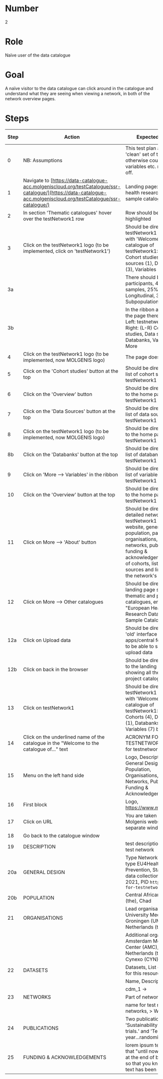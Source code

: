 # Number

2

# Role

Naïve user of the data catalogue

# Goal

A naïve visitor to the data catalogue can click around in the catalogue and understand what they are seeing when viewing a network, in both of the network overview pages.

# Steps

| Step | Action | Expected result | Github bug/issue | Playwright test |
| ---- | ------ | --------------- | ----------------- | -----------------|
| 0 | NB: Assumptions | This test plan assumes a 'clean' set of test data, otherwise counts for variables etc. might be off. | | |
| 1 | Navigate to [https://data-catalogue-acc.molgeniscloud.org/testCatalogue/ssr-catalogue/](https://data-catalogue-acc.molgeniscloud.org/testCatalogue/ssr-catalogue/) | Landing page: European health research data and sample catalogue| | |
| 2 | In section 'Thematic catalogues' hover over the testNetwork1 row | Row should be highlighted | | |
| 3 | Click on the testNetwork1 logo (to be implemented, click on 'testNetwork1') | Should be directed to the testNetwork1 home page with 'Welcome to the catalogue of testNetwork1: [etc]', and Cohort studies (4), Data sources (1), Databanks (3), Variables (7) buttons | [#3512](https://github.com/molgenis/molgenis-emx2/issues/3512) | |
| 3a | | There should be 3.700 participants, 498 samples, 25% Longitudinal, 3 Subpopulations given. | | |
| 3b | | In the ribbon at the top of the page there should be: Left: testnetwerk1 logo, Right: (L-R) Cohort studies, Data sources, Databanks, Variables, More | | |
| 4 | Click on the testNetwork1 logo (to be implemented, now MOLGENIS logo) | The page doesn't change | | |
| 5 | Click on the 'Cohort studies' button at the top | Should be directed to the list of cohort studies for testNetwork1 | | |
| 6 | Click on the 'Overview' button| Should be directed back to the home page for testNetwork1 | | |
| 7 | Click on the 'Data Sources' button at the top | Should be directed to the list of data sources for testNetwork1 | | |
| 8 | Click on the testNetwork1 logo (to be implemented, now MOLGENIS logo) | Should be directed back to the home page for testNetwork1 | | |
| 8b | Click on the 'Databanks' button at the top | Should be directed to the list of databanks for testNetwork1 | | |
| 9 | Click on 'More --> Variables' in the ribbon | Should be directed to the list of variables for testNetwork1 | | |
| 10 | Click on the 'Overview' button at the top | Should be directed back to the home page for testNetwork1 | | |
| 11 | Click on More --> 'About' button | Should be directed to the detailed network page for testNetwork1 with logo, website, general design, population, partner organisations, datasets, networks, publications, funding & acknowledgements, list of cohorts, list of data sources and link to view the network's variables | | |
| 12 | Click on More --> Other catalogues | Should be directed to the landing page showing all thematic and project catalogues, entitled "European Health Research Data and Sample Catalogue" | | |
| 12a | Click on Upload data | Should be directed to the 'old' interface apps/central for the user to be able to sign in and upload data | | |
| 12b | Click on back in the browser | Should be directed back to the landing page showing all thematic and project catalogues | | |
| 13 | Click on testNetwork1 | Should be directed to the testNetwork1 home page with 'Welcome to the catalogue of testNetwork1: [etc]', and Cohorts (4), Data sources (1), Databanks (3), Variables (7) buttons | | |
| 14 | Click on the underlined name of the catalogue in the "Welcome to the catalogue of..." text | ACRONYM FOR TESTNETWORK 1, name for testnetwork1 | | |
| 15 | Menu on the left hand side | Logo, Description, General Design, Population, Organisations, Datasets, Networks, Publications, Funding & Acknowledgements | | |
| 16 | First block | Logo, <https://www.molgenis.org> | | |
| 17 | Click on URL | You are taken to the Molgenis website in a separate window | | |
| 18 | Go back to the catalogue window | | | |
| 19 | DESCRIPTION | test description for new test network | | |
| 20a | GENERAL DESIGN | Type Network, Network type EU4Health - Prevention, Start/End data collection 1975 until 2021, PID `https://pid-for-testnetwork1.org` | | |
| 20b | POPULATION | Central African Republic (the), Chad | | |
| 21 | ORGANISATIONS | Lead organisations, University Medical Center Groningen (UMCG), Netherlands (the) | | |
|    | | Additional organisations, Amsterdam Medical Center (AMC), Netherlands (the), Cynexo (CYN), Italy | | |
| 22 | DATASETS | Datasets, List of datasets for this resource | | |
|    | | Name, Description | | |
|    | | cdm_1 -> | | |
| 23 | NETWORKS | Part of networks | | |
|    | | name for test network of networks, > Website, -> | | |
| 24 | PUBLICATIONS | Two publications: 'Sustainability...phase 3 trials.' and 'Ten-year...randomized trial.' | | |
| 25 | FUNDING & ACKNOWLEDGEMENTS | lorem ipsum text, check that "until now" is shown at the end of both fields so that you know the full text has been displayed | | |
<!--
| 22a | COHORTS | A list of cohorts you can explore. | | |
|    |  | Name, Design, Number of participants | | |
|    |  | Name for test cohort 1   Longitudinal  600   -> | | |
|    |  | Name for test cohort 2   Longitudinal  100   -> | | |
|    |  | testCohort3                                  -> | | |
|    |  | testCohort4                                  -> | | |
| 22b | Click on Name for test cohort 1 | A side pop-up is shown with the following information: NAME FOR TEST COHORT 1, This is the Test cohort 1. It has multiple entries ... see which is displayed.  Website <https://www.molgenis.org>, Number of participants 600, Number of participants with samples 200 | | |
| 22c | Click on detail page | Go to the cohort overview page for ACRONYM FOR TEST COHORT 1 | | |
| 25 | Go back | Back to network overview page | | |
| 26 | DATA SOURCES | Data sources connected in this network| [#3744](https://github.com/molgenis/molgenis-emx2/issues/3744) | |
| | | Name   Type    Number of participants | | |
| | | TESTDATASOURCE Participants  3000| | |
| 27 | Click on TESTDATASOURCE | Get taken to the overview page for the data source TESTDATASOURCE | | |
| 28 | Go back | Come back to network overview page for testNetwork1 | | |
| 29 | VARIABLES | Variables in this network | | |
|    | | View variables | | |
| 30 | Click on View variables | Get taken to the page with the list of variables for testNetwork1 | | | -->
